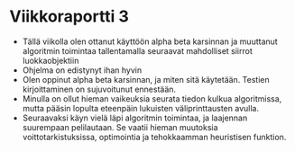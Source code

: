 # Viikkoraportti 3

- Tällä viikolla olen ottanut käyttöön alpha beta karsinnan ja muuttanut algoritmin toimintaa tallentamalla seuraavat mahdolliset siirrot luokkaobjektiin
- Ohjelma on edistynyt ihan hyvin
- Olen oppinut alpha beta karsinnan, ja miten sitä käytetään. Testien kirjoittaminen on sujuvoitunut ennestään.
- Minulla on ollut hieman vaikeuksia seurata tiedon kulkua algoritmissa, mutta pääsin lopulta eteenpäin lukuisten väliprinttausten avulla.
- Seuraavaksi käyn vielä läpi algoritmin toimintaa, ja laajennan suurempaan pelilautaan. Se vaatii hieman muutoksia voittotarkistuksissa, optimointia ja tehokkaamman heuristisen funktion.